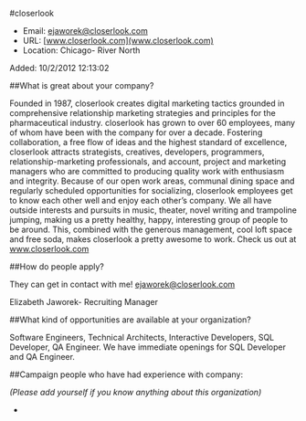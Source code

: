 
#closerlook

* Email: [ejaworek@closerlook.com](mailto:ejaworek@closerlook.com)
* URL: [www.closerlook.com](www.closerlook.com)
* Location: Chicago- River North

Added: 10/2/2012 12:13:02

##What is great about your company?

Founded in 1987, closerlook creates digital marketing tactics grounded in comprehensive relationship marketing strategies and principles for the pharmaceutical industry. closerlook has grown to over 60 employees, many of whom have been with the company for over a decade. Fostering collaboration, a free flow of ideas and the highest standard of excellence, closerlook attracts strategists, creatives, developers, programmers, relationship-marketing professionals, and account, project and marketing managers who are committed to producing quality work with enthusiasm and integrity. Because of our open work areas, communal dining space and regularly scheduled opportunities for socializing, closerlook employees get to know each other well and enjoy each other’s company. We all have outside interests and pursuits in music, theater, novel writing and trampoline jumping, making us a pretty healthy, happy, interesting group of people to be around. This, combined with the generous management, cool loft space and free soda, makes closerlook a pretty awesome to work. Check us out at www.closerlook.com

##How do people apply?

They can get in contact with me!  ejaworek@closerlook.com



Elizabeth Jaworek- Recruiting Manager

##What kind of opportunities are available at your organization?

Software Engineers, Technical Architects, Interactive Developers, SQL Developer, QA Engineer.  We have immediate openings for SQL Developer and QA Engineer.

##Campaign people who have had experience with company:

*(Please add yourself if you know anything about this organization)*

* 


    